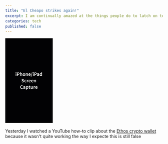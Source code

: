 ```yaml
---
title: "El Cheapo strikes again!"
excerpt: I am continually amazed at the things people do to latch on to our money.
categories: tech
published: false
---
```

!["Home-grown iPhone screen capture"](/images/iphone.gif)

Yesterday I watched a YouTube how-to clip about the [Ethos crypto wallet](https://www.ethos.io) because it wasn't quite working the way I expecte
this is still false
